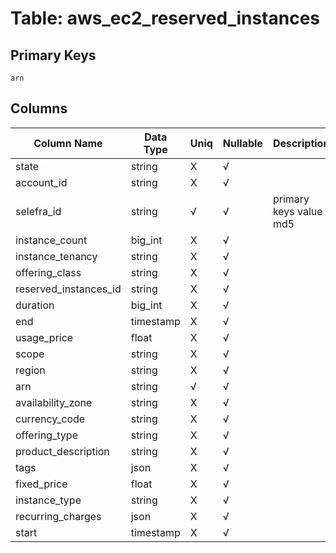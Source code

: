 # Table: aws_ec2_reserved_instances

## Primary Keys 

```
arn
```


## Columns 

|  Column Name   |  Data Type  | Uniq | Nullable | Description | 
|  ----  | ----  | ----  | ----  | ---- | 
| state | string | X | √ |  | 
| account_id | string | X | √ |  | 
| selefra_id | string | √ | √ | primary keys value md5 | 
| instance_count | big_int | X | √ |  | 
| instance_tenancy | string | X | √ |  | 
| offering_class | string | X | √ |  | 
| reserved_instances_id | string | X | √ |  | 
| duration | big_int | X | √ |  | 
| end | timestamp | X | √ |  | 
| usage_price | float | X | √ |  | 
| scope | string | X | √ |  | 
| region | string | X | √ |  | 
| arn | string | √ | √ |  | 
| availability_zone | string | X | √ |  | 
| currency_code | string | X | √ |  | 
| offering_type | string | X | √ |  | 
| product_description | string | X | √ |  | 
| tags | json | X | √ |  | 
| fixed_price | float | X | √ |  | 
| instance_type | string | X | √ |  | 
| recurring_charges | json | X | √ |  | 
| start | timestamp | X | √ |  | 


